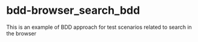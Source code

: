 # bdd-browser_search_bdd
This is an example of BDD approach for test scenarios related to search in the browser
